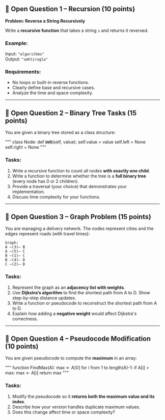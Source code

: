 ## 🧠 Open Question 1 – Recursion (10 points)

**Problem: Reverse a String Recursively**

Write a **recursive function** that takes a string `s` and returns it reversed.

### Example:
Input: `"algorithms"`  
Output: `"smhtirogla"`

### Requirements:
- No loops or built-in reverse functions.
- Clearly define base and recursive cases.
- Analyze the time and space complexity.

---

## 🌳 Open Question 2 – Binary Tree Tasks (15 points)

You are given a binary tree stored as a class structure:

"""
class Node:
    def __init__(self, value):
        self.value = value
        self.left = None
        self.right = None
"""

### Tasks:
1. Write a recursive function to count all nodes **with exactly one child**.
2. Write a function to determine whether the tree is a **full binary tree** (every node has 0 or 2 children).
3. Provide a traversal (your choice) that demonstrates your implementation.
4. Discuss time complexity for your functions.

---

## 🔗 Open Question 3 – Graph Problem (15 points)

You are managing a delivery network. The nodes represent cities and the edges represent roads (with travel times):

```
Graph:
A —(3)— B
A —(5)— C
B —(1)— C
B —(4)— D
C —(2)— D
```

### Tasks:
1. Represent the graph as an **adjacency list with weights**.
2. Use **Dijkstra’s algorithm** to find the shortest path from A to D. Show step-by-step distance updates.
3. Write a function or pseudocode to reconstruct the shortest path from A to D.
4. Explain how adding a **negative weight** would affect Dijkstra's correctness.

---

## 🔧 Open Question 4 – Pseudocode Modification (10 points)

You are given pseudocode to compute the **maximum** in an array:

"""
function FindMax(A):
    max ← A[0]
    for i from 1 to length(A)-1:
        if A[i] > max:
            max ← A[i]
    return max
"""

### Tasks:
1. Modify the pseudocode so it **returns both the maximum value and its index**.
2. Describe how your version handles duplicate maximum values.
3. Does this change affect time or space complexity?